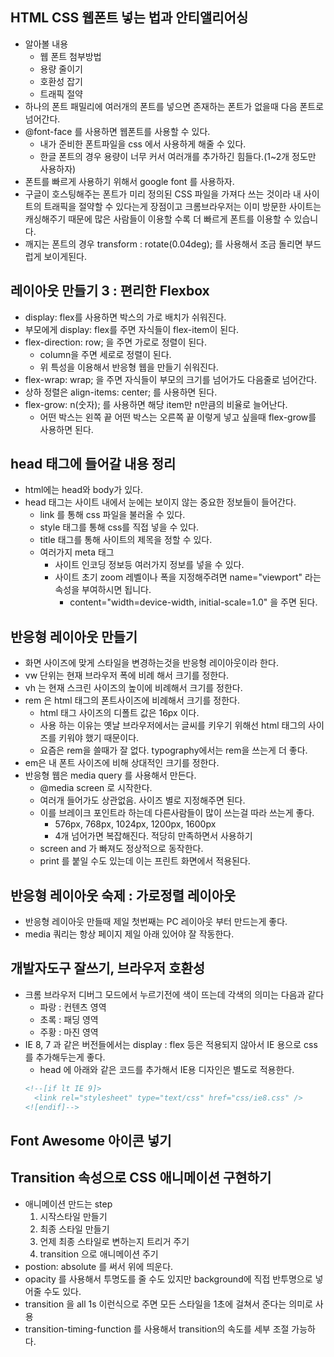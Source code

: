 ## HTML CSS 웹폰트 넣는 법과 안티앨리어싱

- 알아볼 내용
    - 웹 폰트 첨부방법
    - 용량 줄이기
    - 호환성 잡기
    - 트래픽 절약
- 하나의 폰트 패밀리에 여러개의 폰트를 넣으면 존재하는 폰트가 없을때 다음 폰트로 넘어간다.
- @font-face 를 사용하면 웹폰트를 사용할 수 있다.
    - 내가 준비한 폰트파일을 css 에서 사용하게 해줄 수 있다.
    - 한글 폰트의 경우 용량이 너무 커서 여러개를 추가하긴 힘들다.(1~2개 정도만 사용하자)
- 폰트를 빠르게 사용하기 위해서 google font 를 사용하자.
- 구글이 호스팅해주는 폰트가 미리 정의된 CSS 파일을 가져다 쓰는 것이라 내 사이트의 트래픽을 절약할 수 있다는게 장점이고 크롬브라우저는 이미 방문한 사이트는 캐싱해주기 때문에 많은 사람들이 이용할 수록 더
  빠르게 폰트를 이용할 수 있습니다.
- 깨지는 폰트의 경우 transform : rotate(0.04deg); 를 사용해서 조금 돌리면 부드럽게 보이게된다.

## 레이아웃 만들기 3 : 편리한 Flexbox

- display: flex를 사용하면 박스의 가로 배치가 쉬워진다.
- 부모에게 display: flex를 주면 자식들이 flex-item이 된다.
- flex-direction: row; 을 주면 가로로 정렬이 된다.
    - column을 주면 세로로 정렬이 된다.
    - 위 특성을 이용해서 반응형 웹을 만들기 쉬워진다.
- flex-wrap: wrap; 을 주면 자식들이 부모의 크기를 넘어가도 다음줄로 넘어간다.
- 상하 정렬은 align-items: center; 를 사용하면 된다.
- flex-grow: n(숫자); 를 사용하면 해당 item만 n만큼의 비율로 늘어난다.
    - 어떤 박스는 왼쪽 끝 어떤 박스는 오른쪽 끝 이렇게 넣고 싶을때 flex-grow를 사용하면 된다.

## head 태그에 들어갈 내용 정리

- html에는 head와 body가 있다.
- head 태그는 사이트 내에서 눈에는 보이지 않는 중요한 정보들이 들어간다.
    - link 를 통해 css 파일을 불러올 수 있다.
    - style 태그를 통해 css를 직접 넣을 수 있다.
    - title 태그를 통해 사이트의 제목을 정할 수 있다.
    - 여러가지 meta 태그
        - 사이트 인코딩 정보등 여러가지 정보를 넣을 수 있다.
        - 사이트 초기 zoom 레벨이나 폭을 지정해주려면 name="viewport" 라는 속성을 부여하시면 됩니다.
            - content="width=device-width, initial-scale=1.0" 을 주면 된다.

## 반응형 레이아웃 만들기

- 화면 사이즈에 맞게 스타일을 변경하는것을 반응형 레이아웃이라 한다.
- vw 단위는 현재 브라우저 폭에 비례 해서 크기를 정한다.
- vh 는 현재 스크린 사이즈의 높이에 비례해서 크기를 정한다.
- rem 은 html 태그의 폰트사이즈에 비례해서 크기를 정한다.
    - html 태그 사이즈의 디폴트 값은 16px 이다.
    - 사용 하는 이유는 옛날 브라우저에서는 글씨를 키우기 위해선 html 태그의 사이즈를 키워야 했기 때문이다.
    - 요즘은 rem을 쓸때가 잘 없다. typography에서는 rem을 쓰는게 더 좋다.
- em은 내 폰트 사이즈에 비해 상대적인 크기를 정한다.
- 반응형 웹은 media query 를 사용해서 만든다.
    - @media screen 로 시작한다.
    - 여러개 들어가도 상관없음. 사이즈 별로 지정해주면 된다.
    - 이를 브레이크 포인트라 하는데 다른사람들이 많이 쓰는걸 따라 쓰는게 좋다.
        - 576px, 768px, 1024px, 1200px, 1600px
        - 4개 넘어가면 복잡해진다. 적당히 만족하면서 사용하기
    - screen and 가 빠져도 정상적으로 동작한다.
    - print 를 붙일 수도 있는데 이는 프린트 화면에서 적용된다.

## 반응형 레이아웃 숙제 : 가로정렬 레이아웃

- 반응형 레이아웃 만들때 제일 첫번째는 PC 레이아웃 부터 만드는게 좋다.
- media 쿼리는 항상 페이지 제일 아래 있어야 잘 작동한다.

## 개발자도구 잘쓰기, 브라우저 호환성

- 크롬 브라우저 디버그 모드에서 누르기전에 색이 뜨는데 각색의 의미는 다음과 같다
    - 파랑 : 컨텐츠 영역
    - 초록 : 패딩 영역
    - 주황 : 마진 영역
- IE 8, 7 과 같은 버전들에서는 display : flex 등은 적용되지 않아서 IE 용으로 css 를 추가해두는게 좋다.
    - head 에 아래와 같은 코드를 추가해서 IE용 디자인은 별도로 적용한다.
    ```html
    <!--[if lt IE 9]>
      <link rel="stylesheet" type="text/css" href="css/ie8.css" />
    <![endif]-->
    ```

## Font Awesome 아이콘 넣기

## Transition 속성으로 CSS 애니메이션 구현하기

- 애니메이션 만드는 step
    1. 시작스타일 만들기
    2. 최종 스타일 만들기
    3. 언제 최종 스타일로 변하는지 트리거 주기
    4. transition 으로 애니메이션 주기
- postion: absolute 를 써서 위에 띄운다.
- opacity 를 사용해서 투명도를 줄 수도 있지만 background에 직접 반투명으로 넣어줄 수도 있다.
- transition 을 all 1s 이런식으로 주면 모든 스타일을 1초에 걸쳐서 준다는 의미로 사용
- transition-timing-function 를 사용해서 transition의 속도를 세부 조절 가능하다.